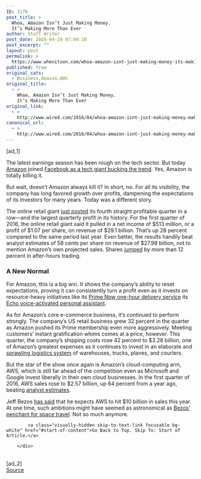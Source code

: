 ```yaml
---
ID: 3176
post_title: >
  Whoa, Amazon Isn’t Just Making Money.
  It’s Making More Than Ever
author: Staff Writer
post_date: 2016-04-29 07:04:10
post_excerpt: ""
layout: post
permalink: >
  https://www.whenitson.com/whoa-amazon-isnt-just-making-money-its-making-more-than-ever/
published: true
original_cats:
  - Business,Amazon,AWS
original_title:
  - >
    Whoa, Amazon Isn’t Just Making Money.
    It’s Making More Than Ever
original_link:
  - >
    http://www.wired.com/2016/04/whoa-amazon-isnt-just-making-money-making-ever/
canonical_url:
  - >
    http://www.wired.com/2016/04/whoa-amazon-isnt-just-making-money-making-ever/
---
```

 [ad_1]
<br><div id=""><p>The latest earnings season has been rough on the tech sector. But today <a href="http://www.wired.com/tag/amazon">Amazon</a> joined <a href="http://www.wired.com/2016/04/facebook-killing-even-nobody-else/" target="_blank">Facebook as a tech giant bucking the trend</a>. Yes, Amazon is totally killing it.</p>
<p>But wait, doesn’t Amazon always kill it? In short, no. For all its visibility, the company has long favored growth over profits, dampening the expectations of its investors for many years. Today was a different story. </p>
<p>The online retail giant <a href="http://phx.corporate-ir.net/phoenix.zhtml?c=97664&amp;p=irol-newsArticle&amp;ID=2162972">just posted</a> its fourth straight profitable quarter in a row—and the largest quarterly profit in its history. For the first quarter of 2016, the online retail giant said it pulled in a net income of $513 million, or a profit of $1.07 per share, on revenue of $29.1 billion. That’s up 28 percent compared to the same period last year. Even better, the results handily beat analyst estimates of 58 cents per share on revenue of $27.98 billion, not to mention Amazon’s own projected sales. Shares <a href="https://www.google.com/finance?q=NASDAQ:AMZN">jumped</a> by more than 12 percent in after-hours trading.</p>
<h3>A New Normal</h3>
<p>For Amazon, this is a big win. It shows the company’s ability to reset expectations, proving it can consistently turn a profit even as it invests on resource-heavy initiatives like its <a href="http://www.wired.com/tag/prime-now/">Prime Now one-hour delivery service</a> its <a href="http://www.wired.com/tag/amazon-echo/">Echo voice-activated personal assistant</a>.</p>
<p>As for Amazon’s core e-commerce business, it’s continued to perform strongly. The company’s US retail business grew 32 percent in the quarter as Amazon pushed its Prime membership even more aggressively. Meeting customers’ instant gratification whims comes at a price, however. This quarter, the company’s shipping costs rose 42 percent to $3.28 billion, one of Amazon’s greatest expenses as it continues to invest in an elaborate and <a href="http://www.wired.com/2016/03/amazon-going-use-planes-move-merchandise/">sprawling logistics system</a> of warehouses, trucks, planes, and couriers.</p>
<p>But the star of the show once again is Amazon’s cloud-computing arm, AWS, which is still far ahead of the competition even as Microsoft and Google invest liberally in their own cloud businesses. In the first quarter of 2016, AWS sales rose to $2.57 billion, up 64 percent from a year ago, beating <a href="http://www.wsj.com/articles/amazon-reports-surge-in-profit-1461874333">analyst estimates</a>.</p>
<p>Jeff Bezos <a href="https://recode.net/2016/04/06/amazon-aws-cloud-service-10-billion-business/">has said</a> that he expects AWS to hit $10 billion in sales this year. At one time, such ambitions might have seemed as astronomical as <a href="http://www.wired.com/tag/blue-origin/" target="_blank">Bezos’ penchant for space travel</a>. Not so much anymore.</p>

			<a class="visually-hidden skip-to-text-link focusable bg-white" href="#start-of-content">Go Back to Top. Skip To: Start of Article.</a>

		</div>
<br>[ad_2]
<br><a href="http://www.wired.com/2016/04/whoa-amazon-isnt-just-making-money-making-ever/">Source </a>